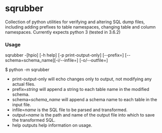 # sqrubber
Collection of python utilities for verifying and altering SQL dump files, including adding prefixes to table namespaces, changing table and column namespaces.
Currently expects python 3 (tested in 3.6.2)

### Usage

sqrubber -[hpio] [-h help] [-p print-output-only] [--prefix=<prefix>] [--schema=schema_name][-i/--infile=<inputfile>] [-o/--outfile=<outputfile>]

$ python -m sqrubber

* print-output-only will echo changes only to output, not modifying any actual files.
* prefix=*string* will append a string to each table name in the modified schema.
* schema=*schema_name* will append a schema name to each table in the input file.
* infile=*name* is the SQL file to be parsed and transformed.
* output=*name* is the path and name of the output file into which to save the transformed SQL.
* help outputs help information on usage.

